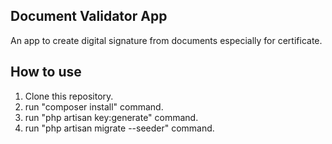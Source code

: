 ## Document Validator App
An app to create digital signature from documents especially for certificate.

## How to use
1. Clone this repository.
2. run "composer install" command.
3. run "php artisan key:generate" command.
4. run "php artisan migrate --seeder" command.

